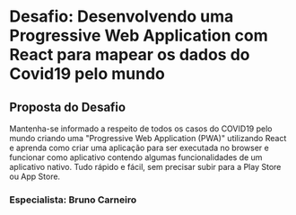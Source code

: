 # Desafio: Desenvolvendo uma Progressive Web Application com React para mapear os dados do Covid19 pelo mundo

## Proposta do Desafio
Mantenha-se informado a respeito de todos os casos do COVID19 pelo mundo criando uma "Progressive Web Application (PWA)" utilizando React e aprenda como criar uma aplicação para ser executada no browser e funcionar como aplicativo contendo algumas funcionalidades de um aplicativo nativo. Tudo rápido e fácil, sem precisar subir para a Play Store ou App Store.

### Especialista: Bruno Carneiro